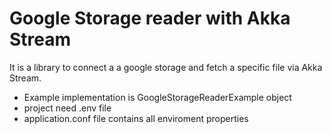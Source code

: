 # Google Storage reader with Akka Stream

It is a library to connect a a google storage and fetch a specific file via Akka Stream.

* Example implementation is GoogleStorageReaderExample object
* project need .env file
* application.conf file contains all enviroment properties
